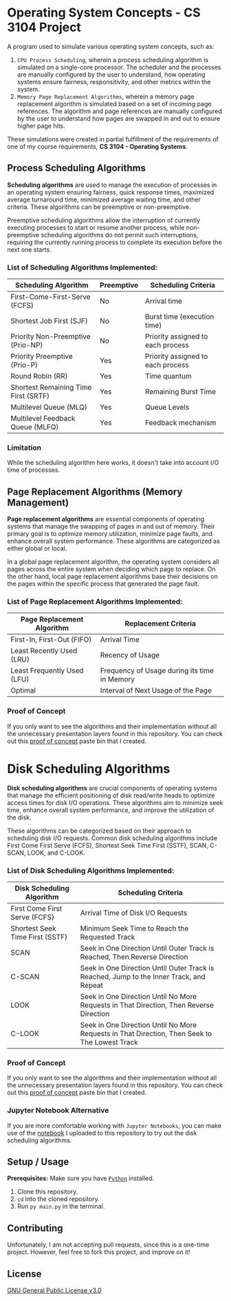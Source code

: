 # Operating System Concepts - CS 3104 Project

A program used to simulate various operating system concepts, such as:
1. `CPU Process Scheduling`, wherein a process scheduling algorithm is simulated on a single-core processor. The scheduler and the processes are manually configured by the user to understand, how operating systems ensure fairness, responsitivity, and other metrics within the system.
2. `Memory Page Replacement Algorithms`, wherein a memory page replacement algorithm is simulated based on a set of incoming page references. The algorithm and page references are manually configured by the user to understand how pages are swapped in and out to ensure higher page hits.

These simulations were created in partial fulfillment of the requirements of one of my course requirements, **CS 3104 - Operating Systems**.

## Process Scheduling Algorithms

**Scheduling algorithms** are used to manage the execution of processes in an operating system ensuring fairness, quick response times, maximized average turnaround time, minimized average waiting time, and other criteria. These algorithms can be preemptive or non-preemptive. 

Preemptive scheduling algorithms allow the interruption of currently executing processes to start or resume another process, while non-preemptive scheduling algorithms do not permit such interruptions, requiring the currently running process to complete its execution before the next one starts.

### List of Scheduling Algorithms Implemented:
| Scheduling Algorithm                 | Preemptive | Scheduling Criteria               |
| ------------------------------------ | ---------- | --------------------------------- |
| First-Come-First-Serve (FCFS)        | No         | Arrival time                      |
| Shortest Job First (SJF)             | No         | Burst time (execution time)       |
| Priority Non-Preemptive (Prio-NP)    | No         | Priority assigned to each process |
| Priority Preemptive (Prio-P)         | Yes        | Priority assigned to each process |
| Round Robin (RR)                     | Yes        | Time quantum                      |
| Shortest Remaining Time First (SRTF) | Yes        | Remaining Burst Time              |
| Multilevel Queue (MLQ)               | Yes        | Queue Levels                      |
| Multilevel Feedback Queue (MLFQ)     | Yes        | Feedback mechanism                |


### Limitation
While the scheduling algorithm here works, it doesn't take into account I/O time of processes.

## Page Replacement Algorithms (Memory Management)

**Page replacement algorithms** are essential components of operating systems that manage the swapping of pages in and out of memory. Their primary goal is to optimize memory utilization, minimize page faults, and enhance overall system performance. These algorithms are categorized as either global or local.

In a global page replacement algorithm, the operating system considers all pages across the entire system when deciding which page to replace. On the other hand, local page replacement algorithms base their decisions on the pages within the specific process that generated the page fault.

### List of Page Replacement Algorithms Implemented:
| Page Replacement Algorithm           | Replacement Criteria                         |
| ------------------------------------ | -------------------------------------------- |
| First-In, First-Out (FIFO)           | Arrival Time                                 |
| Least Recently Used (LRU)            | Recency of Usage                             |
| Least Frequently Used (LFU)          | Frequency of Usage during its time in Memory |
| Optimal                              | Interval of Next Usage of the Page           |

### Proof of Concept
If you only want to see the algorithms and their implementation without all the unnecessary presentation layers found in this repository. You can check out this [proof of concept](https://pastebin.com/trLMDbqa) paste bin that I created.

# Disk Scheduling Algorithms

**Disk scheduling algorithms** are crucial components of operating systems that manage the efficient positioning of disk read/write heads to optimize access times for disk I/O operations. These algorithms aim to minimize seek time, enhance overall system performance, and improve the utilization of the disk.

These algorithms can be categorized based on their approach to scheduling disk I/O requests. Common disk scheduling algorithms include First Come First Serve (FCFS), Shortest Seek Time First (SSTF), SCAN, C-SCAN, LOOK, and C-LOOK.

### List of Disk Scheduling Algorithms Implemented:
| Disk Scheduling Algorithm           | Scheduling Criteria                        |
| ------------------------------------ | ------------------------------------------ |
| First Come First Serve (FCFS)        | Arrival Time of Disk I/O Requests          |
| Shortest Seek Time First (SSTF)      | Minimum Seek Time to Reach the Requested Track |
| SCAN                                 | Seek in One Direction Until Outer Track is Reached, Then Reverse Direction |
| C-SCAN                               | Seek in One Direction Until Outer Track is Reached, Jump to the Inner Track, and Repeat |
| LOOK                                 | Seek in One Direction Until No More Requests in That Direction, Then Reverse Direction |
| C-LOOK                               | Seek in One Direction Until No More Requests in That Direction, Then Seek to The Lowest Track|

### Proof of Concept
If you only want to see the algorithms and their implementation without all the unnecessary presentation layers found in this repository. You can check out this [proof of concept](https://pastebin.com/HRi8TEC3) paste bin that I created.

### Jupyter Notebook Alternative
If you are more comfortable working with `Jupyter Notebooks`, you can make use of the [notebook](https://github.com/LaplaceXD/OperatingSystemConcepts/blob/master/disk-scheduling.ipynb) I uploaded to this repository to try out the disk scheduling algorithms.

## Setup / Usage

**Prerequisites:** Make sure you have [`Python`](https://www.python.org/downloads/) installed.
1. Clone this repository.
2. `cd` into the cloned repository.
3. Run `py main.py` in the terminal.

## Contributing

Unfortunately, I am not accepting pull requests, since this is a one-time project. However, feel free to fork this project, and improve on it!

## License

[GNU General Public License v3.0](https://github.com/LaplaceXD/CpuScheduling/blob/master/LICENSE)
